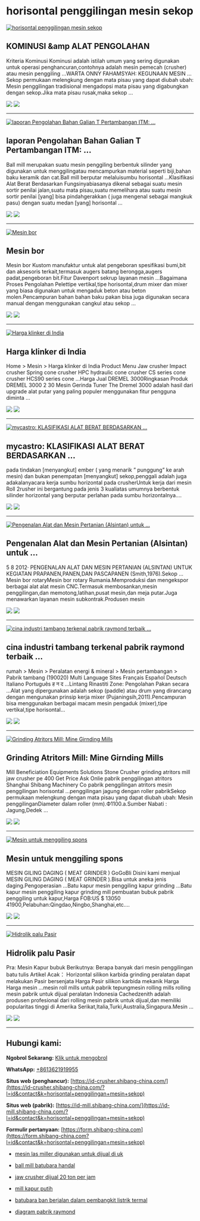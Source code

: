 # horisontal penggilingan mesin sekop

<a href="https://swt.shibang-china.com/?l=id&img&k=horisontal+penggilingan+mesin+sekop" target="_blank">![horisontal penggilingan mesin sekop](http://static.shibang-china.com/all-800x300/1125.jpg)</a>

## KOMINUSI &amp ALAT PENGOLAHAN
Kriteria Kominusi Kominusi adalah istilah umum yang sering digunakan untuk operasi penghancuran,contohnya adalah mesin pemecah (crusher) atau mesin penggiling …WARTA ONNY FAHAMSYAH: KEGUNAAN MESIN …Sekop permukaan melengkung dengan mata pisau yang dapat diubah ubah: Mesin penggilingan tradisional mengadopsi mata pisau yang digabungkan dengan sekop.Jika mata pisau rusak,maka sekop …


<a href="https://whatsapp.shibangsoft.com/WhatsApp.php" target="_blank" title="WhatsApp">![](http://static.shibang-china.com/icon/whatsapp.png)</a> <a href="https://swt.shibang-china.com/?l=id&icon&k=horisontal+penggilingan+mesin+sekop" target="_blank">![](http://static.shibang-china.com/icon/chat-id.png)</a>

---

<a href="https://swt.shibang-china.com/?l=id&img&k=horisontal+penggilingan+mesin+sekop" target="_blank">![laporan Pengolahan Bahan Galian T Pertambangan ITM: …](http://static.shibang-china.com/all-800x300/979.jpg)</a>

## laporan Pengolahan Bahan Galian T Pertambangan ITM: …
Ball mill merupakan suatu mesin penggiling berbentuk silinder yang digunakan untuk menggilingatau mencampurkan material seperti biji,bahan baku keramik dan cat.Ball mill berputar melaluisumbu horisontal …Klasifikasi Alat Berat Berdasarkan Fungsinyabiasanya dikenal sebagai suatu mesin sortir penilai jalan,suatu mata pisau,suatu memelihara atau suatu mesin sortir penilai [yang] bisa pindahgerakkan ( juga mengenal sebagai mangkuk pasu) dengan suatu medan [yang] horisontal …


<a href="https://whatsapp.shibangsoft.com/WhatsApp.php" target="_blank" title="WhatsApp">![](http://static.shibang-china.com/icon/whatsapp.png)</a> <a href="https://swt.shibang-china.com/?l=id&icon&k=horisontal+penggilingan+mesin+sekop" target="_blank">![](http://static.shibang-china.com/icon/chat-id.png)</a>

---

<a href="https://swt.shibang-china.com/?l=id&img&k=horisontal+penggilingan+mesin+sekop" target="_blank">![Mesin bor](http://static.shibang-china.com/all-800x300/1008.jpg)</a>

## Mesin bor
Mesin bor Kustom manufaktur untuk alat pengeboran spesifikasi bumi,bit dan aksesoris terkait,termasuk augers batang berongga,augers padat,pengeboran bit.Fitur Davenport sekrup layanan mesin …Bagaimana Proses Pengolahan Pelettipe vertikal,tipe horisontal,drum mixer dan mixer yang biasa digunakan untuk mengaduk beton atau beton molen.Pencampuran bahan bahan baku pakan bisa juga digunakan secara manual dengan menggunakan cangkul atau sekop …


<a href="https://whatsapp.shibangsoft.com/WhatsApp.php" target="_blank" title="WhatsApp">![](http://static.shibang-china.com/icon/whatsapp.png)</a> <a href="https://swt.shibang-china.com/?l=id&icon&k=horisontal+penggilingan+mesin+sekop" target="_blank">![](http://static.shibang-china.com/icon/chat-id.png)</a>

---

<a href="https://swt.shibang-china.com/?l=id&img&k=horisontal+penggilingan+mesin+sekop" target="_blank">![Harga klinker di India](http://static.shibang-china.com/all-800x300/950.jpg)</a>

## Harga klinker di India
Home > Mesin > Harga klinker di India Product Menu Jaw crusher Impact crusher Spring cone crusher HPC hydraulic cone crusher CS series cone crusher HCS90 series cone …Harga Jual DREMEL 3000Ringkasan Produk DREMEL 3000 2 30 Mesin Gerinda Tuner The Dremel 3000 adalah hasil dari upgrade alat putar yang paling populer menggunakan fitur pengguna diminta …


<a href="https://whatsapp.shibangsoft.com/WhatsApp.php" target="_blank" title="WhatsApp">![](http://static.shibang-china.com/icon/whatsapp.png)</a> <a href="https://swt.shibang-china.com/?l=id&icon&k=horisontal+penggilingan+mesin+sekop" target="_blank">![](http://static.shibang-china.com/icon/chat-id.png)</a>

---

<a href="https://swt.shibang-china.com/?l=id&img&k=horisontal+penggilingan+mesin+sekop" target="_blank">![mycastro: KLASIFIKASI ALAT BERAT BERDASARKAN …](http://static.shibang-china.com/all-800x300/802.jpg)</a>

## mycastro: KLASIFIKASI ALAT BERAT BERDASARKAN …
pada tindakan [menyangkut] ember ( yang menarik ” punggung” ke arah mesin) dan bukan penempatan [menyangkut] sekop,penggali adalah juga adakalanyacara kerja sumbu horizontal pada crusherUntuk kerja dari mesin Roll 2rusher ini bergantung pada jenis 3 kualiatas umumnya berbentuk silinder horizontal yang berputar perlahan pada sumbu horizontalnya.…


<a href="https://whatsapp.shibangsoft.com/WhatsApp.php" target="_blank" title="WhatsApp">![](http://static.shibang-china.com/icon/whatsapp.png)</a> <a href="https://swt.shibang-china.com/?l=id&icon&k=horisontal+penggilingan+mesin+sekop" target="_blank">![](http://static.shibang-china.com/icon/chat-id.png)</a>

---

<a href="https://swt.shibang-china.com/?l=id&img&k=horisontal+penggilingan+mesin+sekop" target="_blank">![Pengenalan Alat dan Mesin Pertanian (Alsintan) untuk …](http://static.shibang-china.com/all-800x300/1190.jpg)</a>

## Pengenalan Alat dan Mesin Pertanian (Alsintan) untuk …
5 8 2012· PENGENALAN ALAT DAN MESIN PERTANIAN (ALSINTAN) UNTUK KEGIATAN PRAPANEN,PANEN,DAN PASCAPANEN (Smith,1976).Sekop …Mesin bor rotaryMesin bor rotary Rumania.Memproduksi dan mengekspor berbagai alat alat mesin CNC.Termasuk membosankan,mesin penggilingan,dan memotong,latihan,pusat mesin,dan meja putar.Juga menawarkan layanan mesin subkontrak.Produsen mesin


<a href="https://whatsapp.shibangsoft.com/WhatsApp.php" target="_blank" title="WhatsApp">![](http://static.shibang-china.com/icon/whatsapp.png)</a> <a href="https://swt.shibang-china.com/?l=id&icon&k=horisontal+penggilingan+mesin+sekop" target="_blank">![](http://static.shibang-china.com/icon/chat-id.png)</a>

---

<a href="https://swt.shibang-china.com/?l=id&img&k=horisontal+penggilingan+mesin+sekop" target="_blank">![cina industri tambang terkenal pabrik raymond terbaik …](http://static.shibang-china.com/all-800x300/484.jpg)</a>

## cina industri tambang terkenal pabrik raymond terbaik …
rumah > Mesin > Peralatan energi & mineral > Mesin pertambangan > Pabrik tambang (190020) Multi Language Sites Français Español Deutsch Italiano Português ह न द …Lintang Rinastiti Zone: Pengolahan Pakan secara …Alat yang dipergunakan adalah sekop (paddle) atau drum yang dirancang dengan mengunakan prinsip kerja mixer (Pujaningsih,2011).Pencampuran bisa menggunakan berbagai macam mesin pengaduk (mixer),tipe vertikal,tipe horisontal…


<a href="https://whatsapp.shibangsoft.com/WhatsApp.php" target="_blank" title="WhatsApp">![](http://static.shibang-china.com/icon/whatsapp.png)</a> <a href="https://swt.shibang-china.com/?l=id&icon&k=horisontal+penggilingan+mesin+sekop" target="_blank">![](http://static.shibang-china.com/icon/chat-id.png)</a>

---

<a href="https://swt.shibang-china.com/?l=id&img&k=horisontal+penggilingan+mesin+sekop" target="_blank">![Grinding Atritors Mill: Mine Girnding Mills](http://static.shibang-china.com/all-800x300/122.jpg)</a>

## Grinding Atritors Mill: Mine Girnding Mills
Mill Beneficiation Equipments Solutions Stone Crusher grinding atritors mill jaw crusher pe 400 Get Price Ask Onlie pabrik penggilingan atritors Shanghai Shibang Machinery Co pabrik penggilingan atritors mesin penggilingan horisontal …penggilingan jagung dengan roller pabrikSekop permukaan melengkung dengan mata pisau yang dapat diubah ubah: Mesin penggilinganDiameter dalam roller (mm).Ф1100.a.Sumber Nabati : Jagung,Dedek …


<a href="https://whatsapp.shibangsoft.com/WhatsApp.php" target="_blank" title="WhatsApp">![](http://static.shibang-china.com/icon/whatsapp.png)</a> <a href="https://swt.shibang-china.com/?l=id&icon&k=horisontal+penggilingan+mesin+sekop" target="_blank">![](http://static.shibang-china.com/icon/chat-id.png)</a>

---

<a href="https://swt.shibang-china.com/?l=id&img&k=horisontal+penggilingan+mesin+sekop" target="_blank">![Mesin untuk menggiling spons](http://static.shibang-china.com/all-800x300/925.jpg)</a>

## Mesin untuk menggiling spons
MESIN GILING DAGING ( MEAT GRINDER ) GoGoBli Disini kami menjual MESIN GILING DAGING ( MEAT GRINDER ).Bisa untuk aneka jenis daging.Pengoperasian …Batu kapur mesin penggiling kapur grinding …Batu kapur mesin penggiling kapur grinding mill pembuatan bubuk pabrik penggiling untuk kapur,Harga FOB:US $ 13050 41900,Pelabuhan:Qingdao,Ningbo,Shanghai,etc.…


<a href="https://whatsapp.shibangsoft.com/WhatsApp.php" target="_blank" title="WhatsApp">![](http://static.shibang-china.com/icon/whatsapp.png)</a> <a href="https://swt.shibang-china.com/?l=id&icon&k=horisontal+penggilingan+mesin+sekop" target="_blank">![](http://static.shibang-china.com/icon/chat-id.png)</a>

---

<a href="https://swt.shibang-china.com/?l=id&img&k=horisontal+penggilingan+mesin+sekop" target="_blank">![Hidrolik palu Pasir](http://static.shibang-china.com/all-800x300/516.jpg)</a>

## Hidrolik palu Pasir
Pra: Mesin Kapur bubuk Berikutnya: Berapa banyak dari mesin penggilingan batu tulis Artikel Acak： Horizontal silikon karbida grinding peralatan dapat melakukan Pasir bersenjata Harga Pasir silikon karbida mekanik Harga Harga mesin …mesin roll mills untuk pabrik tepungmesin rolling mills rolling mesin pabrik untuk dijual peralatan Indonesia Cachedzenith adalah produsen profesional dari rolling mesin pabrik untuk dijual,dan memiliki popularitas tinggi di Amerika Serikat,Italia,Turki,Australia,Singapura.Mesin …


<a href="https://whatsapp.shibangsoft.com/WhatsApp.php" target="_blank" title="WhatsApp">![](http://static.shibang-china.com/icon/whatsapp.png)</a> <a href="https://swt.shibang-china.com/?l=id&icon&k=horisontal+penggilingan+mesin+sekop" target="_blank">![](http://static.shibang-china.com/icon/chat-id.png)</a>

---
## Hubungi kami:

**Ngobrol Sekarang:** [Klik untuk mengobrol](https://swt.shibang-china.com?l=id&contact&k=horisontal+penggilingan+mesin+sekop)

**WhatsApp:**  [+8613621919955](https://whatsapp.shibangsoft.com/WhatsApp.php)

**Situs web (penghancur):** [https://id-crusher.shibang-china.com/](https://id-crusher.shibang-china.com/?l=id&contact&k=horisontal+penggilingan+mesin+sekop)

**Situs web (pabrik):** [https://id-mill.shibang-china.com/](https://id-mill.shibang-china.com/?l=id&contact&k=horisontal+penggilingan+mesin+sekop)

**Formulir pertanyaan:** [https://form.shibang-china.com](https://form.shibang-china.com?l=id&contact&k=horisontal+penggilingan+mesin+sekop)

* [mesin las miller digunakan untuk dijual di uk](../22/mesin%20las%20miller%20digunakan%20untuk%20dijual%20di%20uk.md)

* [ball mill batubara handal](../25/ball%20mill%20batubara%20handal.md)

* [jaw crusher dijual 20 ton per jam](../18/jaw%20crusher%20dijual%2020%20ton%20per%20jam.md)

* [mill kapur putih](../28/mill%20kapur%20putih.md)

* [batubara ban berjalan dalam pembangkit listrik termal](../29/batubara%20ban%20berjalan%20dalam%20pembangkit%20listrik%20termal.md)

* [diagram pabrik raymond](../22/diagram%20pabrik%20raymond.md)
